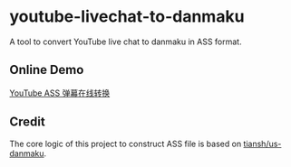 # youtube-livechat-to-danmaku

A tool to convert YouTube live chat to danmaku in ASS format.

## Online Demo

[YouTube ASS 弹幕在线转换](https://liu-junyan.github.io/youtube-livechat-to-danmaku/)

## Credit

The core logic of this project to construct ASS file is based on [tiansh/us-danmaku](https://github.com/tiansh/us-danmaku).
